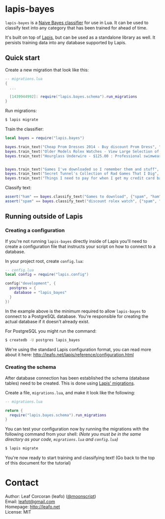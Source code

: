 # lapis-bayes


`lapis-bayes` is a [Naive Bayes
classifier](https://en.wikipedia.org/wiki/Naive_Bayes_classifier) for use in
Lua. It can be used to classify text into any category that has been trained
for ahead of time.

It's built on top of [Lapis](http://leafo.net/lapis), but can be used as a
standalone library as well. It persists training data into any database
supported by Lapis.

## Quick start

Create a new migration that look like this: 

```lua
-- migrations.lua
{
  ...

  [1439944992]: require("lapis.bayes.schema").run_migrations
}
```

Run migrations:

```bash
$ lapis migrate
```

Train the classifier:

```lua
local bayes = require("lapis.bayes")

bayes.train_text("Cheap Prom Dresses 2014 - Buy discount Prom Dress", "spam")
bayes.train_text("Older Models Rolex Watches - View Large Selection of Rolex", "spam")
bayes.train_text("Hourglass Underwire - $125.00 : Professional swimwear", "spam")


bayes.train_text("Games I've downloaded so I remember them and stuff", "ham")
bayes.train_text("Secret Tunnel's Collection of Rad Games That I Dig", "ham")
bayes.train_text("Things I need to pay for when I get my credit card back", "ham")
```

Classify text:


```lua
assert("ham" == bayes.classify_text("Games to download", {"spam", "ham"}))
assert("spam" == bayes.classify_text("discount rolex watch", {"spam", "ham"}))
```

## Running outside of Lapis

### Creating a configuration

If you're not running `lapis-bayes` directly inside of Lapis you'll need to
create a configuration file that instructs your script on how to connect to a
database.

In your project root, create `config.lua`:


```lua
-- config.lua
local config = require("lapis.config")

config("development", {
  postgres = {
    database = "lapis_bayes"
  }
})
```

In the example above is the minimum required to allow `lapis-bayes` to connect
to a PostgreSQL database. You're responsible for creating the actual database
if it doesn't already exist.

For PostgreSQL you might run the command:

```bash
$ createdb -U postgres lapis_bayes
```

We're using the standard Lapis configuration format, you can read more about it
here: http://leafo.net/lapis/reference/configuration.html

### Creating the schema

After database connection has been established the schema (database tables)
need to be created. This is done using [Lapis'
migrations](http://leafo.net/lapis/reference/database.html#database-migrations).

Create a file, `migrations.lua`, and make it look like the following:


```lua
-- migrations.lua

return {
  require("lapis.bayes.schema").run_migrations
}
```

You can test your configuration now by running the migrations with the
following command from your shell: *(Note you must be in the same directory as
your code, `migrations.lua` and `config.lua`)*

```bash
$ lapis migrate
```

You're now ready to start training and classifying text! (Go back to the top of
this document for the tutorial)

# Contact

Author: Leaf Corcoran (leafo) ([@moonscript](http://twitter.com/moonscript))  
Email: leafot@gmail.com  
Homepage: <http://leafo.net>  
License: MIT


